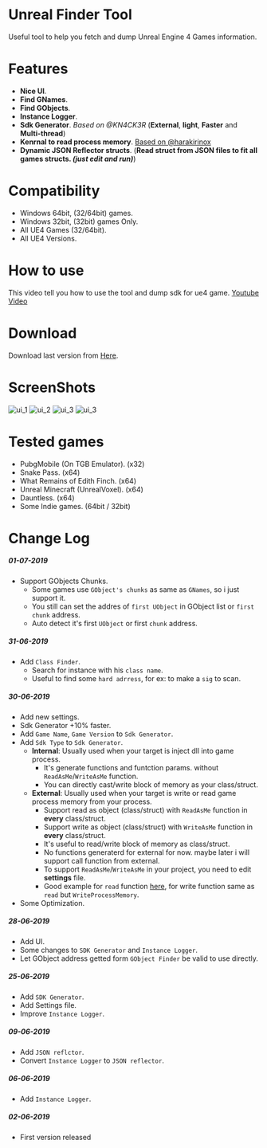 # Unreal Finder Tool
Useful tool to help you fetch and dump Unreal Engine 4 Games information.

# Features
- **Nice UI**.
- **Find GNames**.
- **Find GObjects**.
- **Instance Logger**.
- **Sdk Generator**. *Based on @KN4CK3R* (**External**, **light**, **Faster** and **Multi-thread**)
- **Kenrnal to read process memory**. [Based on @harakirinox](https://www.unknowncheats.me/forum/anti-cheat-bypass/312791-bypaph-process-hackers-bypass-read-write-process-virtual-memory-kernel-mem.html)
- **Dynamic JSON Reflector structs**. (**Read struct from JSON files to fit all games structs. *(just edit and run)***)

# Compatibility
- Windows 64bit, (32/64bit) games.
- Windows 32bit, (32bit) games Only.
- All UE4 Games (32/64bit).
- All UE4 Versions.

# How to use
This video tell you how to use the tool and dump sdk for ue4 game. [Youtube Video](https://www.youtube.com/watch?v=3CjsrnvKtGs)

# Download
Download last version from [Here](https://github.com/CorrM/Unreal-Finder-Tool/releases/latest).

# ScreenShots
![ui_1](/images/ui_1.png)
![ui_2](/images/ui_2.png)
![ui_3](/images/ui_3.png)
![ui_3](/images/cfg_1.png)

# Tested games
- PubgMobile (On TGB Emulator). (x32)
- Snake Pass. (x64)
- What Remains of Edith Finch. (x64)
- Unreal Minecraft (UnrealVoxel). (x64)
- Dauntless. (x64)
- Some Indie games. (64bit / 32bit)

# Change Log
##### 01-07-2019
- Support GObjects Chunks.
  - Some games use `GObject's chunks` as same as `GNames`, so i just support it.
  - You still can set the addres of `first UObject` in GObject list or `first chunk` address.
  - Auto detect it's first `UObject` or first `chunk` address.
  
##### 31-06-2019
- Add `Class Finder`.
  - Search for instance with his `class name`.
  - Useful to find some `hard adrress`, for ex: to make a `sig` to scan.

##### 30-06-2019
- Add new settings.
- Sdk Generator +10% faster.
- Add `Game Name`, `Game Version` to `Sdk Generator`.
- Add `Sdk Type` to `Sdk Generator`.
  - **Internal**: Usually used when your target is inject dll into game process.
    - It's generate functions and funtction params. without `ReadAsMe`/`WriteAsMe` function.
    - You can directly cast/write block of memory as your class/struct.
  - **External**: Usually used when your target is write or read game process memory from your process.
    - Support read as object (class/struct) with `ReadAsMe` function in **every** class/struct.
    - Support write as object (class/struct) with `WriteAsMe` function in **every** class/struct.
    - It's useful to read/write block of memory as class/struct.
    - No functions generaterd for external for now. maybe later i will support call function from external.
    - To support `ReadAsMe`/`WriteAsMe` in your project, you need to edit **settings** file.
    - Good example for `read` function [here](https://github.com/CorrM/Unreal-Finder-Tool/blob/ebc7abfd28b2a5a3df19baffc485770f982d102d/UnrealFinderTool/Memory.h#L24), for write function same as `read` but `WriteProcessMemory`.
- Some Optimization.

##### 28-06-2019
- Add UI.
- Some changes to `SDK Generator` and `Instance Logger`.
- Let GObject address getted form `GObject Finder` be valid to use directly.

##### 25-06-2019
- Add `SDK Generator`.
- Add Settings file.
- Improve `Instance Logger`.

##### 09-06-2019
- Add `JSON reflctor`.
- Convert `Instance Logger` to `JSON reflector`.

##### 06-06-2019
- Add `Instance Logger`.

##### 02-06-2019
- First version released
